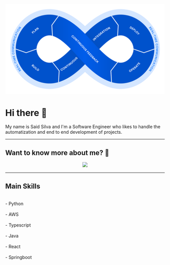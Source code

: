 <a href="https://github.com/Yaeger42/projections"><img src="./assets/devops.png"></a>

# Hi there 👋
My name is Said Silva and I'm a Software Engineer who likes to handle the automatization and end to end development of projects.

***
## Want to know more about me? 👋
<p align="center">
&nbsp;&nbsp;&nbsp;&nbsp;
  <a href="https://www.linkedin.com/in/said-silva-chacon/"><img src="https://img.shields.io/badge/linkedin-%230077B5.svg?&style=for-the-badge&logo=linkedin&logoColor=white" /></a>&nbsp;&nbsp;&nbsp;
  &nbsp;

</p>

***

## Main Skills

<br>
- Python
<br>
<br>
- AWS
<br>
<br>
- Typescript
<br>
<br>
- Java
<br>
<br>
- React
<br>
<br>
- Springboot
<br>



<!--
**SaidS11/SaidS11** is a ✨ _special_ ✨ repository because its `README.md` (this file) appears on your GitHub profile.

Here are some ideas to get you started:

- 🔭 I’m currently working on ...
- 🌱 I’m currently learning ...
- 👯 I’m looking to collaborate on ...
- 🤔 I’m looking for help with ...
- 💬 Ask me about ...
- 📫 How to reach me: ...
- 😄 Pronouns: ...
- ⚡ Fun fact: ...
-->
